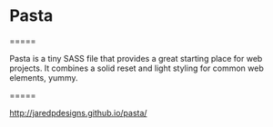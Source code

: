 # Pasta
=====

Pasta is a tiny SASS file that provides a great starting place for web projects. It combines a solid reset and light styling for common web elements, yummy.

=====

http://jaredpdesigns.github.io/pasta/